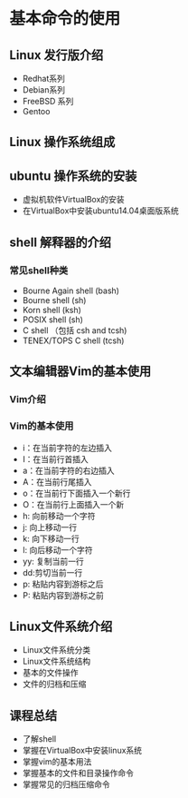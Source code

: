 # 基本命令的使用
## Linux 发行版介绍
* Redhat系列
* Debian系列
* FreeBSD 系列
* Gentoo
## Linux 操作系统组成
## ubuntu 操作系统的安装
* 虚拟机软件VirtualBox的安装
* 在VirtualBox中安装ubuntu14.04桌面版系统
## shell 解释器的介绍
### 常见shell种类
* Bourne Again shell (bash)
* Bourne shell (sh)
* Korn shell (ksh)
* POSIX shell (sh)
* C shell （包括 csh and tcsh)
* TENEX/TOPS C shell (tcsh)
## 文本编辑器Vim的基本使用
### Vim介绍 
### Vim的基本使用
* i：在当前字符的左边插入
* I：在当前行首插入
* a：在当前字符的右边插入
* A：在当前行尾插入
* o：在当前行下面插入一个新行
* O：在当前行上面插入一个新
* h: 向前移动一个字符
* j: 向上移动一行
* k: 向下移动一行
* l: 向后移动一个字符
* yy: 复制当前一行
* dd:剪切当前一行
* p: 粘贴内容到游标之后
* P: 粘贴内容到游标之前
## Linux文件系统介绍
* Linux文件系统分类
* Linux文件系统结构
* 基本的文件操作
* 文件的归档和压缩
## 课程总结
* 了解shell
* 掌握在VirtualBox中安装linux系统
* 掌握vim的基本用法
* 掌握基本的文件和目录操作命令
* 掌握常见的归档压缩命令
